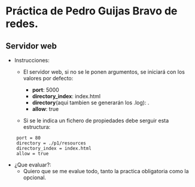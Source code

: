 # Práctica de Pedro Guijas Bravo de redes.

## Servidor web
- Instrucciones:
  - El servidor web, si no se le ponen argumentos, se iniciará con los valores por defecto:
    - <b>port</b>: 5000
    - <b>directory_index</b>: index.html
    - <b>directory</b>(aqui tambien se generarán los .log): .
    - <b>allow</b>: true

  - Si se le indica un fichero de propiedades debe serguir esta estructura:

```shell
    port = 80
    directory = ./p1/resources 
    directory_index = index.html
    allow = true  
```
- ¿Que evaluar?:
  - Quiero que se me evalue todo, tanto la practica obligatoria como la opcional.
